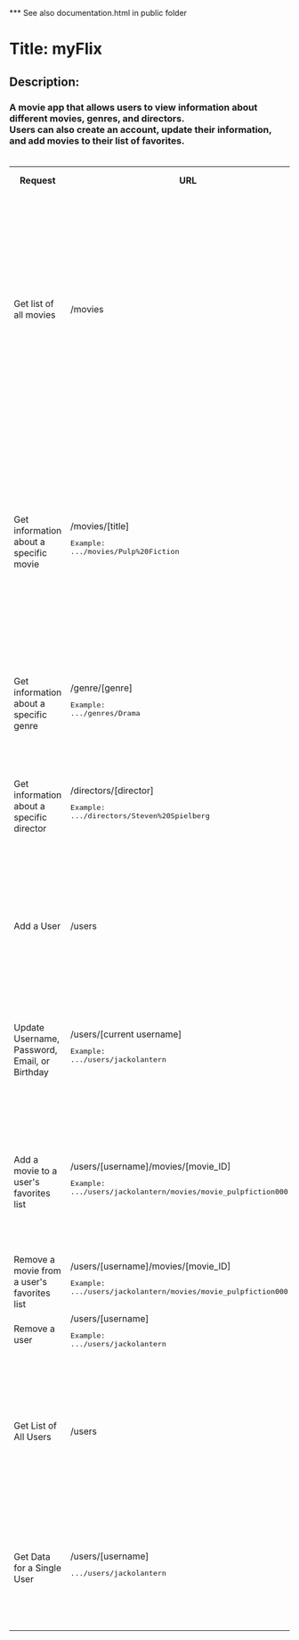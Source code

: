 *** See also documentation.html in public folder
<!DOCTYPE html>
<html lang="en">

<head>
    <meta charset="UTF-8">
    <meta name="viewport" content="width=device-width, initial-scale=1.0">
    

</head>

<body>
    <h1>Title: myFlix<br></h1>
    <h2>
        Description:
    </h2>
    <h3>A movie app that allows users to view information about different movies, genres, and directors.<br>Users can
        also create an account, update their information, and add movies to their list of favorites.<br><br>
    </h3>
    <table>
        <tr>
            <th>Request</th>
            <th>URL</th>
            <th>HTTP Method</th>
            <th>Request Body data format</th>
            <th>Response Body data format</th>
        </tr>
        <tr>
            <td>Get list of all movies</td>
            <td>/movies</td>
            <td>GET</td>
            <td>None</td>
            <td>An array of JSON objects holding information about all the movies in the database
<pre>
Example record:
{
    "_id": "movie_pulpfiction000",
    "Title": "Pulp Fiction",
    "ReleaseYear": "1994",
    "Rating": "R",
    "Runtime": "2h 34m",
    "Description": "(Movie Descripsion Here).",
    "Genres": [
        "genre_crime000",
        "genre_drama000"
    ],
    "Director": [
        "director_quentintarantino000"
    ],
    "Actors": [
        "actor_johntravolta000",
        "actor_samuelljackson000",
        "actor_umathurman000"
    ],
    "ImagePath": "https://image_url.jpg",
    "Featured": true
}
</pre>                
            </td>
        </tr>
        <tr>
            <td>Get information about a specific movie</td>
            <td>/movies/[title]
<pre>
Example: 
.../movies/Pulp%20Fiction
</pre>
            </td>
            <td>GET</td>
            <td>None</td>
            <td>A JSON object holding all data about the given movie
<pre>
Example:
{
    "_id": "movie_pulpfiction000",
    "Title": "Pulp Fiction",
    "ReleaseYear": "1994",
    "Rating": "R",
    "Runtime": "2h 34m",
    "Description": "(Movie Descripsion Here).",
    "Genres": [
        "genre_crime000",
        "genre_drama000"
    ],
    "Director": [
        "director_quentintarantino000"
    ],
    "Actors": [
        "actor_johntravolta000",
        "actor_samuelljackson000",
        "actor_umathurman000"
    ],
    "ImagePath": "https://image_url.jpg",
    "Featured": true
}
</pre>
            </td>
        </tr>
        <tr>
            <td>Get information about a specific genre</td>
            <td>/genre/[genre]
<pre>
Example: 
.../genres/Drama
</pre>                
            </td>
            <td>GET</td>
            <td>None</td>
            <td>A JSON object holding all the data about the given genre
<pre>
Example:
{
    "_id": "genre_drama000",
    "name": "Drama",
    "description": "Genre Description Here."
}
</pre>
            </td>
        </tr>
        <tr>
            <td>Get information about a specific director
            </td>
            <td>/directors/[director]
<pre>
Example: 
.../directors/Steven%20Spielberg
</pre>                
            </td>
            <td>GET</td>
            <td>None</td>
            <td>A JSON object holding all the data about the given director
<pre>
Example:
{
    "_id": "director_stevenspielberg000",
    "name": "Steven Spielberg",
    "birthDate": "1946-12-18",
    "deathDate": null,
    "bio": "Director Bio Here.",
    "imagePath": "https://image_url.jpg"
}
</pre>
            </td>
        </tr>
        <tr>
            <td>Add a User</td>
            <td>/users</td>
            <td>POST</td>
            <td>A JSON object holding data about the user to add
<pre>
Example:
{
    "username": "jackolanternnn",  (String)
    "password": "password123!!!!",   (String)
    "email": "jack@lantern.com",   (String)
    "birthday": "1995-10-31"   (Date)
}
</pre>
            </td>
            <td>A JSON object holding data about the user that was added, including a new unique ID
<pre>
Example:
{
    "username": "jackolanternnn",
    "password": "password123!!!!",
    "email": "jack@lantern.com",
    "birthday": "1995-10-31T00:00:00.000Z",
    "favorite_movies": [],
    "_id": "65cacb968d267bac3742a800",
    "__v": 0
}
</pre>
            </td>
        </tr>
        <tr>
            <td>Update Username, Password, Email, or Birthday</td>
            <td>/users/[current username]
<pre>
Example:
.../users/jackolantern    
</pre>
            </td>
            <td>PUT</td>
            <td>A JSON object holding data about the user to update
<pre>
Example:
{
    "username": "JackNewName",  (String)
    "password": "password123!!!!",  (String)
    "email": "jack@lantern.com",   (String)
    "birthday": "1995-10-31"   (Date)
}
</pre>
        </td>
        <td>A JSON object holding data about the user that was updated
<pre>
Example:
{
    "_id": "65cacb968d267bac3742a800",
    "username": "JackNewName",
    "password": "password123!!!!",
    "email": "jack@lantern.com",
    "birthday": "1995-10-31T00:00:00.000Z",
    "favorite_movies": [],
    "__v": 0
}
</pre>
        </td>
        </tr>
        <tr>
            <td>Add a movie to a user's favorites list</td>
            <td>/users/[username]/movies/[movie_ID]
<pre>
Example:
.../users/jackolantern/movies/movie_pulpfiction000
</pre>
            </td>
            <td>POST</td>
            <td>None</td>
            <td>A JSON object showing the updated favorite_movies array
<pre>
Example:
{
    "_id": "65cacb968d267bac3742a800",
    "username": "jackolantern",
    "password": "password123!!!!",
    "email": "jack@lantern.com",
    "birthday": "1995-10-31T00:00:00.000Z",
    "favorite_movies": [
        "movie_pulpfiction000"
    ],
    "__v": 0
}
</pre>
            </td>
        </tr>
        <tr>
            <td>Remove a movie from a user's favorites list</td>
            <td>/users/[username]/movies/[movie_ID]
<pre>
Example:
.../users/jackolantern/movies/movie_pulpfiction000    
</pre>
            </td>
            <td>DELETE</td>
            <td>None</td>
            <td>A text message indicating a movie was removed from the user's favorite list</td>
        </tr>
        <tr>
            <td>Remove a user</td>
            <td>/users/[username]
<pre>
Example:
.../users/jackolantern
</pre>
            </td>
            <td>DELETE</td>
            <td>None</td>
            <td>A text message indicating the user was removed</td>
        </tr>
        <tr>
            <td>Get List of All Users</td>
            <td>/users</td>
            <td>GET</td>
            <td>None</td>
            <td>An array of JSON objects holding information about all the users in the database
<pre>
Example format:
{
    "_id": "65c2dd36714b2df1114d6a84",
    "first_name": "Sarah",
    "last_name": "Garcia",
    "username": "sarahgarcia",
    "password": "Password8!",
    "birthday": "1987-06-18",
    "favorite_movies": [
        "movie_savingprivateryan000",
        "movie_themagnificentseven000"
    ]
}
</pre>
            </td>
        </tr>
        <tr>
            <td>Get Data for a Single User</td>
            <td>/users/[username]
<pre>
.../users/jackolantern
</pre>
            </td>
            <td>GET</td>
            <td>None</td>
            <td>A JSON object holding information about the user
<pre>
Example:
{
    "_id": "65cadb7dd1468d0e5725c735",
    "username": "jackolantern",
    "password": "password123!!!!",
    "email": "jack@lantern.com",
    "birthday": "1995-10-31T00:00:00.000Z",
    "favorite_movies": [],
    "__v": 0
}
</pre>
            </td>
        </tr>
    </table>
</body>

</html>
